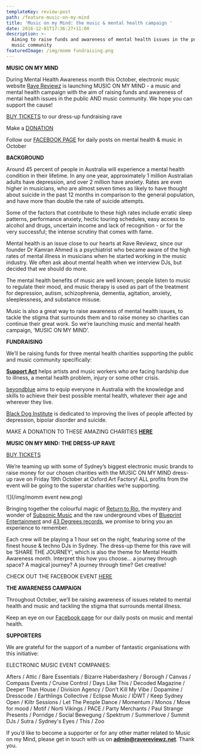 ```yaml
---
templateKey: review-post
path: /feature-music-on-my-mind
title: 'Music on my Mind: the music & mental health campaign '
date: 2016-12-01T17:36:27+11:00
description: >-
  Aiming to raise funds and awareness of mental health issues in the public AND
  music community
featuredImage: /img/momm fundraising.png
---
```

**MUSIC ON MY MIND**

During Mental Health Awareness month this October, electronic music website [Rave Reviewz](https://www.ravereviewz.net/) is launching MUSIC ON MY MIND - a music and mental health campaign with the aim of raising funds and awareness of mental health issues in the public AND music community. We hope you can support the cause!

[BUY TICKETS](https://www.eventbrite.com.au/e/music-on-my-mind-tickets-49801360209) to our dress-up fundraising rave

Make a [DONATION](https://supportact.org.au/music-on-my-mind/)

Follow our [FACEBOOK PAGE](https://www.facebook.com/ravereviewz/) for daily posts on mental health & music in October



**BACKGROUND**

Around 45 percent of people in Australia will experience a mental health condition in their lifetime. In any one year, approximately 1 million Australian adults have depression, and over 2 million have anxiety. Rates are even higher in musicians, who are almost seven times as likely to have thought about suicide in the past 12 months in comparison to the general population, and have more than double the rate of suicide attempts.

Some of the factors that contribute to these high rates include erratic sleep patterns, performance anxiety, hectic touring schedules, easy access to alcohol and drugs, uncertain income and lack of recognition - or for the very successful; the intense scrutiny that comes with fame.

Mental health is an issue close to our hearts at Rave Reviewz, since our founder Dr Kamran Ahmed is a psychiatrist who became aware of the high rates of mental illness in musicians when he started working in the music industry. We often ask about mental health when we interview DJs, but decided that we should do more.

The mental health benefits of music are well known; people listen to music to regulate their mood, and music therapy is used as part of the treatment for depression, autism, schizophrenia, dementia, agitation, anxiety, sleeplessness, and substance misuse.

Music is also a great way to raise awareness of mental health issues, to tackle the stigma that surrounds them and to raise money so charities can continue their great work. So we’re launching music and mental health campaign, ‘MUSIC ON MY MIND’.



**FUNDRAISING**

We’ll be raising funds for three mental health charities supporting the public and music community specifically: 

[**Support Act**](https://supportact.org.au/) helps artists and music workers who are facing hardship due to illness, a mental health problem, injury or some other crisis. 

[beyondblue](https://www.beyondblue.org.au/) aims to equip everyone in Australia with the knowledge and skills to achieve their best possible mental health, whatever their age and wherever they live. 

[Black Dog Institute](https://www.blackdoginstitute.org.au/) is dedicated to improving the lives of people affected by depression, bipolar disorder and suicide.

MAKE A DONATION TO THESE AMAZING CHARITIES [**HERE**](https://supportact.org.au/music-on-my-mind/)



**MUSIC ON MY MIND: THE DRESS-UP RAVE**

[BUY TICKETS](https://www.eventbrite.com.au/e/music-on-my-mind-tickets-49801360209)

We’re teaming up with some of Sydney’s biggest electronic music brands to raise money for our chosen charities with the MUSIC ON MY MIND dress-up rave on Friday 19th October at Oxford Art Factory! ALL profits from the event will be going to the superstar charities we’re supporting.

![](/img/momm event new.png)

Bringing together the colourful magic of [Return to Rio](https://www.facebook.com/ReturnToRio/), the mystery and wonder of [Subsonic Music](https://www.facebook.com/subsonicmusic/) and the raw underground vibes of [Blueprint Entertainment](https://www.facebook.com/blueprintentsydney/) and [43 Degrees records](https://www.facebook.com/43degreesrecords/), we promise to bring you an experience to remember.

Each crew will be playing a 1 hour set on the night, featuring some of the finest house & techno DJs in Sydney. The dress-up theme for this rave will be ‘SHARE THE JOURNEY’, which is also the theme for Mental Health Awareness month. Interpret this how you choose… a journey through space? A magical journey? A journey through time? Get creative! 

CHECK OUT THE FACEBOOK EVENT [HERE](https://www.facebook.com/events/598545843875633/)



**THE AWARENESS CAMPAIGN**

Throughout October, we’ll be raising awareness of issues related to mental health and music and tackling the stigma that surrounds mental illness. 

Keep an eye on our [Facebook page](https://www.facebook.com/ravereviewz/) for our daily posts on music and mental health.



**SUPPORTERS**

We are grateful for the support of a number of fantastic organisations with this initiative:

ELECTRONIC MUSIC EVENT COMPANIES:

Afters / Attic / Bare Essentials / Bizarre Haberdashery / Borough / Canvas / Compass Events / Cruise Control / Days Like This / Decoded Magazine / Deeper Than House / Division Agency / Don't Kill My Vibe / Dopamine / Dresscode / Earthlings Collective / Eclipse Music / IDWT / Keep Sydney Open / Kiltr Sessions / Let The People Dance / Momentum / Monos / Move for mood / Motif / Norti Vikings / PACE /  Party Merchants / Paul Strange Presents / Porridge / Social Bewegung / Spektrum / Summerlove / Summit DJs / Sutra / Sydney's Eyes / This / Zoo 



If you’d like to become a supporter or for any other matter related to Music on my Mind, please get in touch with us on **admin@ravereviewz.net**. Thank you.
